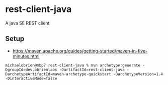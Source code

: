 # rest-client-java
A java SE REST client

## Setup
- https://maven.apache.org/guides/getting-started/maven-in-five-minutes.html

```
michaelobrien@mbp7 rest-client-java % mvn archetype:generate -DgroupId=dev.obrienlabs -DartifactId=rest-client-java -DarchetypeArtifactId=maven-archetype-quickstart -DarchetypeVersion=1.4 -DinteractiveMode=false
```

